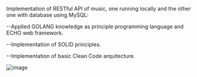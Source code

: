 Implementation of RESTful API of music, one running locally and the other one with database using MySQL:


--Applied GOLANG knowledge as principle programming language and ECHO web framework.

--Implementation of SOLID principles.

--Implementation of basic Clean Code arquitecture.



![image](https://github.com/lorelva/API-music/assets/86206789/1bf00645-a62f-453e-96fe-8745329cb252)

